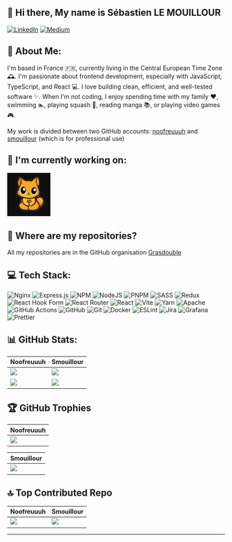 ## 👋 Hi there, My name is Sébastien LE MOUILLOUR
[![LinkedIn](https://img.shields.io/badge/LinkedIn-%230077B5.svg?logo=linkedin&logoColor=white)](https://linkedin.com/in/sebastienlemouillour) [![Medium](https://img.shields.io/badge/Medium-12100E?logo=medium&logoColor=white)](https://medium.com/@@dev.n2ofr)

## 💫 About Me:
I'm based in France 🇫🇷, currently living in the Central European Time Zone 🕰️. I'm passionate about frontend development, especially with JavaScript, TypeScript, and React 💻. I love building clean, efficient, and well-tested software ✨.
When I'm not coding, I enjoy spending time with my family ❤️, swimming 🏊, playing squash 🎾, reading manga 📚, or playing video games 🎮.

My work is divided between two GitHub accounts: [noofreuuuh](https://github.com/noofreuuuh) and [smouillour](https://github.com/smouillour) (which is for professional use)

## 🔭 I'm currently working on:
<a href='https://github.com/grasdouble/Lufa'><img src="https://github.com/grasdouble/Lufa/blob/main/images/Lufa_Logo_small.png" width="100" height="100" /></a>

## 🔎 Where are my repositories?
All my repositories are in the GitHub organisation [Grasdouble](https://github.com/grasdouble)<br>

## 💻 Tech Stack:
![Nginx](https://img.shields.io/badge/nginx-%23009639.svg?style=for-the-badge&logo=nginx&logoColor=white) ![Express.js](https://img.shields.io/badge/express.js-%23404d59.svg?style=for-the-badge&logo=express&logoColor=%2361DAFB) ![NPM](https://img.shields.io/badge/NPM-%23CB3837.svg?style=for-the-badge&logo=npm&logoColor=white) ![NodeJS](https://img.shields.io/badge/node.js-6DA55F?style=for-the-badge&logo=node.js&logoColor=white) ![PNPM](https://img.shields.io/badge/pnpm-%234a4a4a.svg?style=for-the-badge&logo=pnpm&logoColor=f69220) ![SASS](https://img.shields.io/badge/SASS-hotpink.svg?style=for-the-badge&logo=SASS&logoColor=white) ![Redux](https://img.shields.io/badge/redux-%23593d88.svg?style=for-the-badge&logo=redux&logoColor=white) ![React Hook Form](https://img.shields.io/badge/React%20Hook%20Form-%23EC5990.svg?style=for-the-badge&logo=reacthookform&logoColor=white) ![React Router](https://img.shields.io/badge/React_Router-CA4245?style=for-the-badge&logo=react-router&logoColor=white) ![React](https://img.shields.io/badge/react-%2320232a.svg?style=for-the-badge&logo=react&logoColor=%2361DAFB) ![Vite](https://img.shields.io/badge/vite-%23646CFF.svg?style=for-the-badge&logo=vite&logoColor=white) ![Yarn](https://img.shields.io/badge/yarn-%232C8EBB.svg?style=for-the-badge&logo=yarn&logoColor=white) ![Apache](https://img.shields.io/badge/apache-%23D42029.svg?style=for-the-badge&logo=apache&logoColor=white) ![GitHub Actions](https://img.shields.io/badge/github%20actions-%232671E5.svg?style=for-the-badge&logo=githubactions&logoColor=white) ![GitHub](https://img.shields.io/badge/github-%23121011.svg?style=for-the-badge&logo=github&logoColor=white) ![Git](https://img.shields.io/badge/git-%23F05033.svg?style=for-the-badge&logo=git&logoColor=white) ![Docker](https://img.shields.io/badge/docker-%230db7ed.svg?style=for-the-badge&logo=docker&logoColor=white) ![ESLint](https://img.shields.io/badge/ESLint-4B3263?style=for-the-badge&logo=eslint&logoColor=white) ![Jira](https://img.shields.io/badge/jira-%230A0FFF.svg?style=for-the-badge&logo=jira&logoColor=white) ![Grafana](https://img.shields.io/badge/grafana-%23F46800.svg?style=for-the-badge&logo=grafana&logoColor=white) ![Prettier](https://img.shields.io/badge/prettier-%23F7B93E.svg?style=for-the-badge&logo=prettier&logoColor=black)

## 📊 GitHub Stats:
| Noofreuuuh    | Smouillour    |
| ------------- | ------------- |
| ![](https://github-readme-stats.vercel.app/api?username=noofreuuuh&theme=radical&hide_border=false&include_all_commits=true&count_private=true)  | ![](https://github-readme-stats.vercel.app/api?username=smouillour&theme=radical&hide_border=false&include_all_commits=true&count_private=true)  |
| ![](https://nirzak-streak-stats.vercel.app/?user=noofreuuuh&theme=radical&hide_border=false)                                                     | ![](https://nirzak-streak-stats.vercel.app/?user=smouillour&theme=radical&hide_border=false)  |

## 🏆 GitHub Trophies
| Noofreuuuh    |
| ------------- |
| ![](https://github-profile-trophy.vercel.app/?username=noofreuuuh&theme=radical&no-frame=false&no-bg=true&margin-w=4) |

| Smouillour    |
| ------------- |
| ![](https://github-profile-trophy.vercel.app/?username=smouillour&theme=radical&no-frame=false&no-bg=true&margin-w=4) |


## 🔝 Top Contributed Repo
| Noofreuuuh    | Smouillour    |
| ------------- | ------------- |
| ![](https://github-contributor-stats.vercel.app/api?username=noofreuuuh&limit=5&theme=radical&combine_all_yearly_contributions=true) | ![](https://github-contributor-stats.vercel.app/api?username=smouillour&limit=5&theme=radical&combine_all_yearly_contributions=true) |


---
<!-- Proudly created with GPRM ( https://gprm.itsvg.in ) -->
